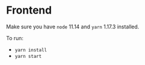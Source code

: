 # Frontend

Make sure you have `node` 11.14 and `yarn` 1.17.3 installed. 

To run:

* `yarn install`
* `yarn start`
